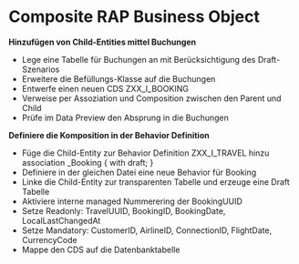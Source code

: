 # Composite RAP Business Object  

**Hinzufügen von Child-Entities mittel Buchungen**  
- Lege eine Tabelle für Buchungen an mit Berücksichtigung des Draft-Szenarios
- Erweitere die Befüllungs-Klasse auf die Buchungen
- Entwerfe einen neuen CDS ZXX_I_BOOKING
- Verweise per Assoziation und Composition zwischen den Parent und Child
- Prüfe im Data Preview den Absprung in die Buchungen

**Definiere die Komposition in der Behavior Definition**  
  - Füge die Child-Entity zur Behavior Definition ZXX_I_TRAVEL hinzu
    association _Booking { with draft; }
  - Definiere in der gleichen Datei eine neue Behavior für Booking
  - Linke die Child-Entity zur transparenten Tabelle und erzeuge eine Draft Tabelle
  - Aktiviere interne managed Nummerering der BookingUUID
  - Setze Readonly: TravelUUID, BookingID, BookingDate, LocalLastChangedAt
  - Setze Mandatory: CustomerID, AirlineID, ConnectionID, FlightDate, CurrencyCode
  - Mappe den CDS auf die Datenbanktabelle  
